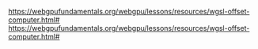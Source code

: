 https://webgpufundamentals.org/webgpu/lessons/resources/wgsl-offset-computer.html#
https://webgpufundamentals.org/webgpu/lessons/resources/wgsl-offset-computer.html#
